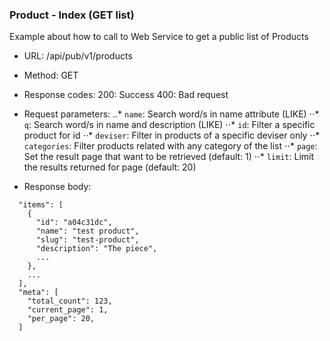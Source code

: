 ### Product - Index (GET list)

Example about how to call to Web Service to get a public list of 
Products

* URL: /api/pub/v1/products
* Method: GET
* Response codes: 
  200: Success
  400: Bad request
  
* Request parameters:
..* `name`: Search word/s in name attribute (LIKE)
⋅⋅* `q`: Search word/s in name and description (LIKE)
⋅⋅* `id`: Filter a specific product for id
⋅⋅* `deviser`: Filter in products of a specific deviser only
⋅⋅* `categories`: Filter products related with any category of the list
⋅⋅* `page`: Set the result page that want to be retrieved (default: 1)
⋅⋅* `limit`: Limit the results returned for page (default: 20)

* Response body:
```{
  "items": [
    {
      "id": "a04c31dc",
      "name": "test product",
      "slug": "test-product",
      "description": "The piece",
      ...
    },
    ... 
  ],
  "meta": [
    "total_count": 123,    
    "current_page": 1,    
    "per_page": 20,    
  ]
```